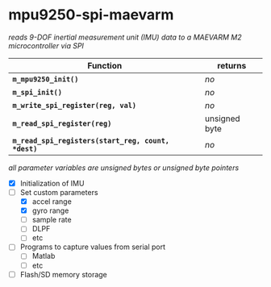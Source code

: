 # mpu9250-spi-maevarm
_reads 9-DOF inertial measurement unit (IMU) data to a MAEVARM M2 microcontroller via SPI_

Function | returns
-------- | -------
**`m_mpu9250_init()`** | _no_
**`m_spi_init()`** | _no_
**`m_write_spi_register(reg, val)`** | _no_
**`m_read_spi_register(reg)`** | unsigned byte
**`m_read_spi_registers(start_reg, count, *dest)`** | _no_

_all parameter variables are unsigned bytes or unsigned byte pointers_

- [x] Initialization of IMU
- [ ] Set custom parameters
  - [x] accel range
  - [x] gyro range
  - [ ] sample rate
  - [ ] DLPF
  - [ ] etc
- [ ] Programs to capture values from serial port
  - [ ] Matlab
  - [ ] etc
- [ ] Flash/SD memory storage
